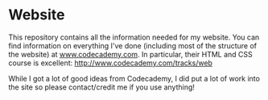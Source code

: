Website
=======

This repository contains all the information needed for my website. You can find information on everything I've done (including most of the structure of the website) at www.codecademy.com. In particular, their HTML and CSS course is excellent: http://www.codecademy.com/tracks/web

While I got a lot of good ideas from Codecademy, I did put a lot of work into the site so please contact/credit me if you use anything!


